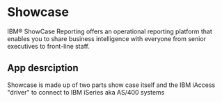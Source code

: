 # Showcase
IBM® ShowCase Reporting offers an operational reporting platform that enables
you to share business intelligence with everyone from senior executives to front-line
staff.

## App desrciption
Showcase is made up of two parts show case itself and the IBM iAccess "driver" to connect to IBM iSeries aka AS/400 systems



